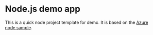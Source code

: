 
# Node.js demo app

This is a quick node project template for demo. It is based on the [Azure node sample](https://github.com/Azure-Samples/nodejs-docs-hello-world). 

